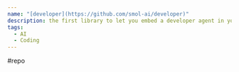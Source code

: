 ```yaml
---
name: "[developer](https://github.com/smol-ai/developer)"
description: the first library to let you embed a developer agent in your own app!
tags:
  - AI
  - Coding
---
```

#repo